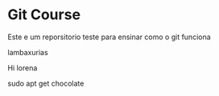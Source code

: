 # Git Course

Este e um reporsitorio teste para ensinar como o git funciona

lambaxurias

Hi lorena

sudo apt get chocolate